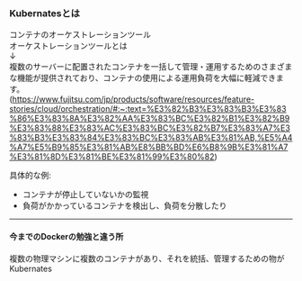 ### Kubernatesとは

コンテナのオーケストレーションツール  
オーケストレーションツールとは  
  ↓  
複数のサーバーに配置されたコンテナを一括して管理・運用するためのさまざまな機能が提供されており、コンテナの使用による運用負荷を大幅に軽減できます。  
(https://www.fujitsu.com/jp/products/software/resources/feature-stories/cloud/orchestration/#:~:text=%E3%82%B3%E3%83%B3%E3%83%86%E3%83%8A%E3%82%AA%E3%83%BC%E3%82%B1%E3%82%B9%E3%83%88%E3%83%AC%E3%83%BC%E3%82%B7%E3%83%A7%E3%83%B3%E3%83%84%E3%83%BC%E3%83%AB%E3%81%AB,%E5%A4%A7%E5%B9%85%E3%81%AB%E8%BB%BD%E6%B8%9B%E3%81%A7%E3%81%8D%E3%81%BE%E3%81%99%E3%80%82)


具体的な例:  
- コンテナが停止していないかの監視
- 負荷がかかっているコンテナを検出し、負荷を分散したり

----

#### 今までのDockerの勉強と違う所

複数の物理マシンに複数のコンテナがあり、それを統括、管理するための物がKubernates

